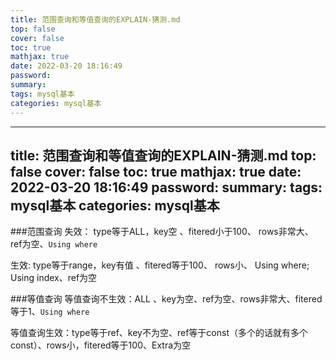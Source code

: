 ```yaml
---
title: 范围查询和等值查询的EXPLAIN-猜测.md
top: false
cover: false
toc: true
mathjax: true
date: 2022-03-20 18:16:49
password:
summary:
tags: mysql基本
categories: mysql基本
---
```

---
title: 范围查询和等值查询的EXPLAIN-猜测.md
top: false
cover: false
toc: true
mathjax: true
date: 2022-03-20 18:16:49
password:
summary:
tags: mysql基本
categories: mysql基本
---
###范围查询
失效： type等于ALL，key空 、fitered小于100、 rows非常大、 ref为空、`Using where`


生效: type等于range，key有值 、fitered等于100、 rows小、  Using where; Using index、ref为空




###等值查询
等值查询不生效：ALL 、key为空、ref为空、rows非常大、fitered等于1、`Using where`

等值查询生效：type等于ref、key不为空、ref等于const（多个的话就有多个const）、rows小，fitered等于100、Extra为空

